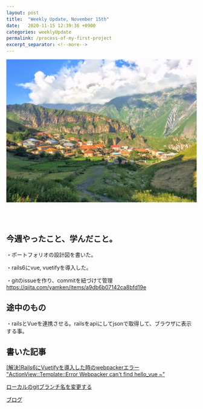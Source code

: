 ```yaml
---
layout: post
title:  "Weekly Update, November 15th"
date:   2020-11-15 12:39:36 +0900
categories: weeklyUpdate
permalink: /process-of-my-first-project
excerpt_separator: <!--more-->
---
```

![image here](/assets/img/one.jpeg)

<!--more-->
<br><br>


## 今週やったこと、学んだこと。

・ポートフォリオの設計図を書いた。<br>

・rails6にvue, vuetifyを導入した。<br>

・gitのissueを作り、commitを紐づけて管理
https://qiita.com/yamken/items/a9db6b07142ca8bfd19e <br>


## 途中のもの

・railsとVueを連携させる。railsをapiにしてjsonで取得して、ブラウザに表示する事。




## 書いた記事
[[解決]Rails6にVuetifyを導入した時のwebpackerエラー "ActionView::Template::Error Webpacker can't find hello_vue ~"](https://qiita.com/kazumawada/items/057dade3845da4381b8c)<br>

[ローカルのgitブランチ名を変更する](https://qiita.com/kazumawada/items/c0086af55f5d9a4e3783)


[ブログ](https://kaz08.blogspot.com/2020/11/50.html)
